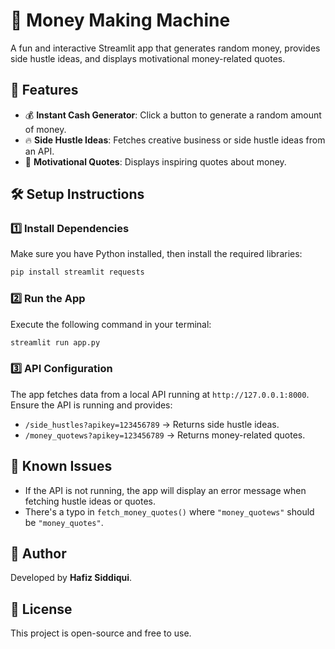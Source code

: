 
# 💱 Money Making Machine

A fun and interactive Streamlit app that generates random money, provides side hustle ideas, and displays motivational money-related quotes.

## 🚀 Features
- 💰 **Instant Cash Generator**: Click a button to generate a random amount of money.
- 🔥 **Side Hustle Ideas**: Fetches creative business or side hustle ideas from an API.
- 📜 **Motivational Quotes**: Displays inspiring quotes about money.

## 🛠️ Setup Instructions

### 1️⃣ Install Dependencies
Make sure you have Python installed, then install the required libraries:
```bash
pip install streamlit requests
```

### 2️⃣ Run the App
Execute the following command in your terminal:
```bash
streamlit run app.py
```

### 3️⃣ API Configuration
The app fetches data from a local API running at `http://127.0.0.1:8000`. Ensure the API is running and provides:
- `/side_hustles?apikey=123456789` → Returns side hustle ideas.
- `/money_quotews?apikey=123456789` → Returns money-related quotes.

## 🐞 Known Issues
- If the API is not running, the app will display an error message when fetching hustle ideas or quotes.
- There's a typo in `fetch_money_quotes()` where `"money_quotews"` should be `"money_quotes"`.

## 📌 Author
Developed by **Hafiz Siddiqui**.

## 🔗 License
This project is open-source and free to use.
```
